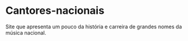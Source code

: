 # Cantores-nacionais
Site que apresenta um pouco da história e carreira de grandes nomes da música nacional.
